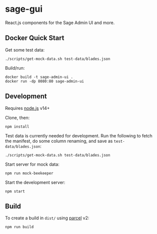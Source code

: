 # sage-gui

React.js components for the Sage Admin UI and more.


## Docker Quick Start

Get some test data:

```
./scripts/get-mock-data.sh test-data/blades.json
```

Build/run:

```
docker build -t sage-admin-ui .
docker run -dp 8080:80 sage-admin-ui
```


## Development

Requires [node.js](https://nodejs.org) v14+

Clone, then:

```
npm install
```

Test data is currently needed for development.  Run the following to fetch the manifest, do some column renaming, and save as `test-data/blades.json`:

```
./scripts/get-mock-data.sh test-data/blades.json
```

Start server for mock data:
```
npm run mock-beekeeper
```

Start the development server:
```
npm start
```


## Build

To create a build in `dist/` using [parcel](https://parceljs.org/) v2:

```
npm run build
```
